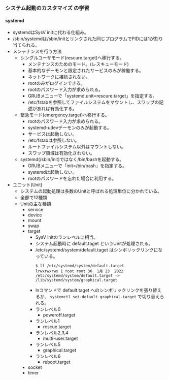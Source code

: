 ### システム起動のカスタマイズ の学習

#### systemd
- systemdはSysV initに代わる仕組み。
- /sbin/systemdは/sbin/initとリンクされた同じプログラムでPIDには1が割り当てられる。
- メンテナンスを行う方法
    - シングルユーザモード(rescure.target)へ移行する。
        - メンテナンスのためのモード。(レスキューモード)
        - 基本的なデーモンと限定されたサービスのみが稼働する。
        - ネットワークに接続されない。
        - rootのみがログインできる。
        - rootのパスワード入力が求められる。
        - GRUBメニューで「systemd.unit=rescure.target」を指定する。
        - /etc/fstabを参照してファイルシステムをマウントし、スワップの記述があれば有効化する。
    - 緊急モード(emergency.target)へ移行する。
        - rootのパスワード入力が求められる。
        - systemd-udevデーモンのみが起動する。
        - サービスは起動しない。
        - /etc/fstabは参照しない。
        - ルートファイルシステム以外はマウントしない。
        - スワップ領域は有効化されない。
    - systemd(/sbin/init)ではなく/bin/bashを起動する。
        - GRUBメニューで「init=/bin/bash」を指定する。
        - systemdは起動しない。
        - rootのパスワードを忘れた場合に利用する。
- ユニット(Unit)
    - システムの起動処理は多数のUnitと呼ばれる処理単位に分かれている。
    - 全部で12種類
    - Unitの主な種類
        - service
        - device
        - mount
        - swap
        - target
            - SysV initのランレベルに相当。
            - システム起動時に default.taget というUnitが処理される。
            - /etc/systemd/system/default.taget はシンボリックリンクになっている。
              ```
              $ ll /etc/systemd/system/default.target
              lrwxrwxrwx 1 root root 36  1月 23  2022 /etc/systemd/system/default.target -> /lib/systemd/system/graphical.target
              ```
            - lnコマンドで default.taget へのシンボリックリンクを張り替えるか、 `systemctl set-default graphical.target` で切り替えられる。
            - ランレベル0
                - poweroff.target
            - ランレベル1
                - rescue.target
            - ランレベル2,3,4
                - multi-user.target
            - ランレベル5
                - graphical.target
            - ランレベル6
                - reboot.target
        - socket
        - timer
